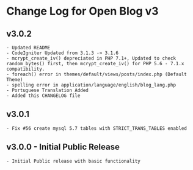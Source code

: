 # Change Log for Open Blog v3


## v3.0.2

	- Updated README
	- CodeIgniter Updated from 3.1.3 -> 3.1.6
	- mcrypt_create_iv() depreciated in PHP 7.1+, Updated to check random_bytes() first, then mcrypt_create_iv() for PHP 5.6 - 7.1.x compatibility.
	- foreach() error in themes/default/views/posts/index.php (Default Theme)
	- spelling error in application/language/english/blog_lang.php
	- Portuguese Translation Added
	- Added this CHANGELOG file

## v3.0.1 

	- Fix #56 create mysql 5.7 tables with STRICT_TRANS_TABLES enabled

## v3.0.0 - Initial Public Release

	- Initial Public release with basic functionality


